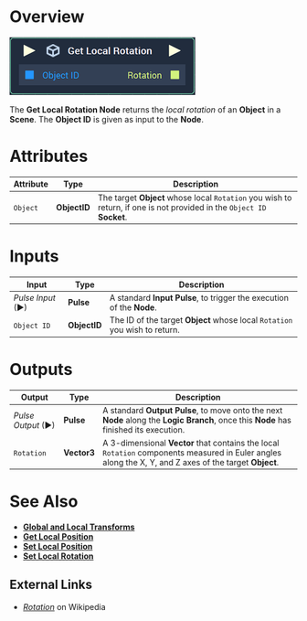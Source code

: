 # Overview

![The Get Local Rotation Node.](../../../.gitbook/assets/node-get-local-rotation.png)

The **Get Local Rotation Node** returns the *local rotation* of an **Object** in a **Scene**. The **Object ID** is given as input to the **Node**.

# Attributes

|Attribute|Type|Description|
|---|---|---|
|`Object`|**ObjectID**|The target **Object** whose local `Rotation` you wish to return, if one is not provided in the `Object ID` **Socket**.|

# Inputs

|Input|Type|Description|
|---|---|---|
|*Pulse Input* (►)|**Pulse**|A standard **Input Pulse**, to trigger the execution of the **Node**.|
| `Object ID` | **ObjectID** | The ID of the target **Object** whose local `Rotation` you wish to return. |

# Outputs

|Output|Type|Description|
|---|---|---|
|*Pulse Output* (►)|**Pulse**|A standard **Output Pulse**, to move onto the next **Node** along the **Logic Branch**, once this **Node** has finished its execution.|
| `Rotation` | **Vector3** | A 3-dimensional **Vector** that contains the local `Rotation` components measured in Euler angles along the X, Y, and Z axes of the target **Object**. |

# See Also

* [**Global and Local Transforms**](../../../getting-started/whats-new-20221.md#global-and-local-transforms)
* [**Get Local Position**](get-local-position.md)
* [**Set Local Position**](set-local-position.md)
* [**Set Local Rotation**](set-local-rotation.md)

## External Links

* [_Rotation_](https://en.wikipedia.org/wiki/Euler_angles) on Wikipedia